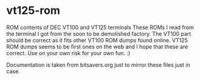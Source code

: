 # vt125-rom
ROM contents of DEC VT100 and VT125 terminals
These ROMs I read from the terminal I got from the soon to be demolished factory. The VT100 part should be correct as it fits other VT100 ROM dumps found online. VT125 ROM dumps seems to be first ones on the web and I hope that these are correct.
Use on your own risk for your own fun. :)

Documentation is taken from bitsavers.org just to mirror these files just in case.
